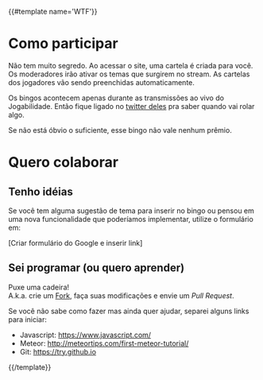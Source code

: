 {{#template name='WTF'}}
# Como participar
Não tem muito segredo. Ao acessar o site, uma cartela é criada para você. Os moderadores irão ativar os temas que surgirem no stream. As cartelas dos jogadores vão sendo preenchidas automaticamente.

Os bingos acontecem apenas durante as transmissões ao vivo do Jogabilidade. Então fique ligado no [twitter deles](http://twitter.com/jogabilidade) pra saber quando vai rolar algo.

Se não está óbvio o suficiente, esse bingo não vale nenhum prêmio.

# Quero colaborar

## Tenho idéias
Se você tem alguma sugestão de tema para inserir no bingo ou pensou em uma nova funcionalidade que poderíamos implementar, utilize o formulário em:

[Criar formulário do Google e inserir link]

## Sei programar (ou quero aprender)

Puxe uma cadeira!  
A.k.a. crie um [Fork](https://github.com/vNakamura/Bingabilidade), faça suas modificações e envie um *Pull Request*.

Se você não sabe como fazer mas ainda quer ajudar, separei alguns links para iniciar:

* Javascript: https://www.javascript.com/
* Meteor: http://meteortips.com/first-meteor-tutorial/
* Git: https://try.github.io

{{/template}}

